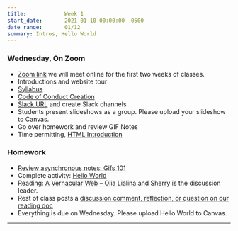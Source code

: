 ```yaml
---
title:            Week 1
start_date:       2021-01-10 00:00:00 -0500
date_range:       01/12
summary: Intros, Hello World
---
```


### Wednesday, On Zoom

- [Zoom link](https://zoom.us/j/7047994536?pwd=RThBZ0oyWHd5M2RZcmFNQUVwUFJHUT09) we will meet online for the first two weeks of classes.
- Introductions and website tour
- [Syllabus](/syllabus)
- [Code of Conduct Creation](https://paper.dropbox.com/doc/S22-Penn-Art-of-the-Web-Names-and-Code-of-Conduct--BZyIpileKpm9CKNApC6E~O6eAQ-FiuiPMyRfGCBprus2qryj)
- [Slack URL](https://artoftheweb.slack.com/) and create Slack channels
- Students present slideshows as a group. Please upload your slideshow to Canvas.
- Go over homework and review GIF Notes
- Time permitting, [HTML Introduction](https://paper.dropbox.com/doc/Penn-Week-1-Notes-HTML-Intro--BRgIFRFnL3WDFissy86ufoeoAQ-7KrfJmJFjwPEFOJIbxkeD)


### Homework
- [Review asynchronous notes: Gifs 101](https://paper.dropbox.com/doc/GIFS-101--A60iRc0JBLuk3FeEGh~JqNVYAQ-xZsnAlXPM4FWaWCXelHPm)
- Complete activity: [Hello World](../projects/hello-world)
- Reading: [A Vernacular Web – Olia Lialina](http://art.teleportacia.org/observation/vernacular/) and Sherry is the discussion leader.
- Rest of class posts a [discussion comment, reflection, or question on our reading doc](https://paper.dropbox.com/doc/Penn-Art-of-Web-S22-Reading-Reflections--BZyDbjpCH0SoN0cA6huQjmjjAQ-1UUZlQIbgmKjouZ5Tl2TE)
- Everything is due on Wednesday. Please upload Hello World to Canvas.


---
